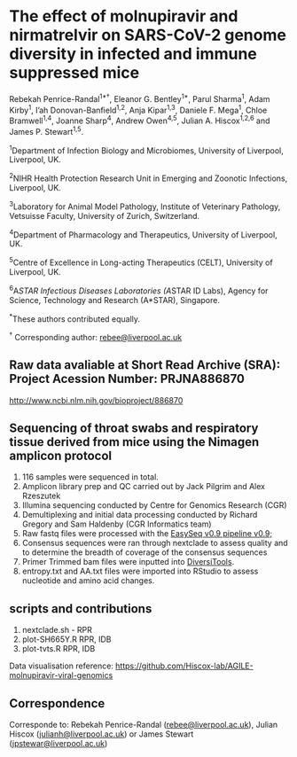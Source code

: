 # The effect of molnupiravir and nirmatrelvir on SARS-CoV-2 genome diversity in infected and immune suppressed mice

Rebekah Penrice-Randal<sup>1*†</sup>, Eleanor G. Bentley<sup>1*</sup>, Parul Sharma<sup>1</sup>, Adam Kirby<sup>1</sup>, I’ah Donovan-Banfield<sup>1,2</sup>, Anja Kipar<sup>1,3</sup>, Daniele F. Mega<sup>1</sup>, Chloe Bramwell<sup>1,4</sup>, Joanne Sharp<sup>4</sup>, Andrew Owen<sup>4,5</sup>, Julian A. Hiscox<sup>1,2,6</sup> and James P. Stewart<sup>1,5</sup>.


<sup>1</sup>Department of Infection Biology and Microbiomes, University of Liverpool, Liverpool, UK.

<sup>2</sup>NIHR Health Protection Research Unit in Emerging and Zoonotic Infections, Liverpool, UK.

<sup>3</sup>Laboratory for Animal Model Pathology, Institute of Veterinary Pathology, Vetsuisse Faculty, University of Zurich, Switzerland.

<sup>4</sup>Department of Pharmacology and Therapeutics, University of Liverpool, UK.

<sup>5</sup>Centre of Excellence in Long-acting Therapeutics (CELT), University of Liverpool, UK.

<sup>6</sup>A*STAR Infectious Diseases Laboratories (A*STAR ID Labs), Agency for Science, Technology and Research (A*STAR), Singapore.



<sup>*</sup>These authors contributed equally.

<sup>†</sup> Corresponding author: rebee@liverpool.ac.uk 



## Raw data avaliable at Short Read Archive (SRA): Project Acession Number: PRJNA886870

http://www.ncbi.nlm.nih.gov/bioproject/886870

## Sequencing of throat swabs and respiratory tissue derived from mice using the Nimagen amplicon protocol

1. 116 samples were sequenced in total.
2. Amplicon library prep and QC carried out by Jack Pilgrim and Alex Rzeszutek 
3. Illumina sequencing conducted by Centre for Genomics Research (CGR)
4. Demultiplexing and initial data processing conducted by Richard Gregory and Sam Haldenby (CGR Informatics team)
5. Raw fastq files were processed with the [EasySeq v0.9 pipeline v0.9;](https://github.com/JordyCoolen/easyseq_covid19)
6. Consensus sequences were ran through nextclade to assess quality and to determine the breadth of coverage of the consensus sequences
7. Primer Trimmed bam files were inputted into [DiversiTools](http://josephhughes.github.io/DiversiTools/).
8. entropy.txt and AA.txt files were imported into RStudio to assess nucleotide and amino acid changes.


## scripts and contributions
  
1. nextclade.sh - RPR
2. plot-SH665Y.R RPR, IDB
3. plot-tvts.R RPR, IDB

Data visualisation reference: https://github.com/Hiscox-lab/AGILE-molnupiravir-viral-genomics

## Correspondence

Corresponde to: Rebekah Penrice-Randal (rebee@liverpool.ac.uk), Julian Hiscox (julianh@liverpool.ac.uk) or James Stewart (jpstewar@liverpool.ac.uk) 


